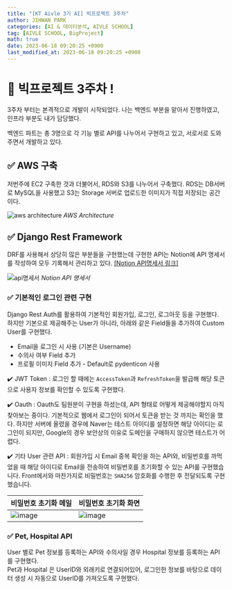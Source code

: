 ```yaml
---
title: "[KT Aivle 3기 AI] 빅프로젝트 3주차"
author: JIHWAN PARK
categories: [AI & 데이터분석, AIVLE SCHOOL]
tag: [AIVLE SCHOOL, BigProject]
math: true
date: 2023-06-18 09:20:25 +0900
last_modified_at: 2023-06-18 09:20:25 +0900
---
```


# 🌟 빅프로젝트 3주차 !

3주차 부터는 본격적으로 개발이 시작되었다. 나는 백엔드 부분을 맡아서 진행하였고, 인프라 부분도 내가 담당했다.

백엔드 파트는 총 3명으로 각 기능 별로 API를 나누어서 구현하고 있고, 서로서로 도와주면서 개발하고 있다.

## ✅ AWS 구축

저번주에 EC2 구축한 것과 더불어서, RDS와 S3를 나누어서 구축했다. RDS는 DB서버로 MySQL을 사용했고 S3는 Storage 서버로 업로드한 이미지가 직접 저장되는 공간이다.

![aws architecture](https://github.com/Jihwan98/Jihwan98.github.io/assets/76936390/0b42304a-fc3b-42bb-befe-217847c13262)
_AWS Architecture_

## ✅ Django Rest Framework

DRF를 사용해서 상당히 많은 부분들을 구현했는데 구현한 API는 Notion에 API 명세서를 작성하여 모두 기록해서 관리하고 있다. [[Notion API명세서 링크]](https://www.notion.so/jihwan98/957e66a93eee468b9ad01613f041ea0a?v=bed5bc7957b145829f2af9aac5d2af62&pvs=4)

![api명세서](https://github.com/Jihwan98/Jihwan98.github.io/assets/76936390/d1ddf24e-10a3-4716-8531-bc788433a089)
_Notion API 명세서_

### ✅ 기본적인 로그인 관련 구현

Django Rest Auth를 활용하여 기본적인 회원가입, 로그인, 로그아웃 등을 구현했다.  
하지만 기본으로 제공해주는 User가 아니라, 아래와 같은 Field들을 추가하여 Custom User를 구현했다.

- Email을 로그인 시 사용 (기본은 Username)
- 수의사 여부 Field 추가
- 프로필 이미지 Field 추가 - Default로 pydenticon 사용

✔️ JWT Token
: 로그인 할 때에는 `AccessToken`과 `RefreshToken`을 발급해 해당 토큰으로 사용자 정보를 확인할 수 있도록 구현했다.

✔️ Oauth
: Oauth도 팀원분이 구현을 하셨는데, API 형태로 어떻게 제공해야할지 아직 찾아보는 중이다. 기본적으로 웹에서 로그인이 되어서 토큰을 받는 것 까지는 확인을 했다. 하지만 서버에 올렸을 경우에 Naver는 테스트 아이디를 설정하면 해당 아이디는 로그인이 되지만, Google의 경우 보안상의 이유로 도메인을 구매하지 않으면 테스트가 어렵다.

✔️ 기타 User 관련 API
: 회원가입 시 Email 중복 확인을 하는 API와, 비밀번호를 까먹었을 때 해당 아이디로 Email을 전송하여 비밀번호를 초기화할 수 있는 API를 구현했습니다. Front에서와 마찬가지로 비밀번호는 `SHA256` 암호화를 수행한 후 전달되도록 구현했습니다.

| 비밀번호 초기화 메일                                                                                          | 비밀번호 초기화 화면                                                                                          |
| ------------------------------------------------------------------------------------------------------------- | ------------------------------------------------------------------------------------------------------------- |
| ![image](https://github.com/Jihwan98/Jihwan98.github.io/assets/76936390/59930162-fedf-4d2b-80b7-96f8d482d020) | ![image](https://github.com/Jihwan98/Jihwan98.github.io/assets/76936390/42fb37a3-25ad-48b0-b756-17b782969f88) |

### ✅ Pet, Hospital API

User 별로 Pet 정보를 등록하는 API와 수의사일 경우 Hospital 정보를 등록하는 API를 구현했다.  
Pet과 Hospital 은 UserID와 외래키로 연결되어있어, 로그인한 정보를 바탕으로 데이터 생성 시 자동으로 UserID를 가져오도록 구현했다.
